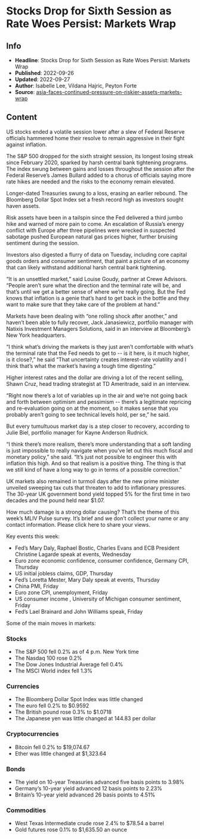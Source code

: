 # Stocks Drop for Sixth Session as Rate Woes Persist: Markets Wrap

## Info

*   **Headline**: Stocks Drop for Sixth Session as Rate Woes Persist: Markets Wrap
*   **Published**: 2022-09-26
*   **Updated**: 2022-09-27
*   **Author**: Isabelle Lee, Vildana Hajric, Peyton Forte
*   **Source**: [asia-faces-continued-pressure-on-riskier-assets-markets-wrap](https://www.bloomberg.com/news/articles/2022-09-26/asia-faces-continued-pressure-on-riskier-assets-markets-wrap)
## Content




US stocks ended a volatile session lower after a slew of Federal Reserve officials hammered home their resolve to remain aggressive in their fight against inflation.

The S&P 500 dropped for the sixth straight session, its longest losing streak since February 2020, sparked by harsh central bank tightening programs. The index swung between gains and losses throughout the session after the Federal Reserve’s James Bullard added to a chorus of officials saying more rate hikes are needed and the risks to the economy remain elevated.

Longer-dated Treasuries swung to a loss, erasing an earlier rebound. The Bloomberg Dollar Spot Index set a fresh record high as investors sought haven assets.

Risk assets have been in a tailspin since the Fed delivered a third jumbo hike and warned of more pain to come. An escalation of Russia’s energy conflict with Europe after three pipelines were wrecked in suspected sabotage pushed European natural gas prices higher, further bruising sentiment during the session.

Investors also digested a flurry of data on Tuesday, including core capital goods orders and consumer sentiment, that paint a picture of an economy that can likely withstand additional harsh central bank tightening.

“It is an unsettled market,” said Louise Goudy, partner at Crewe Advisors. “People aren’t sure what the direction and the terminal rate will be, and that’s until we get a better sense of where we’re really going. But the Fed knows that inflation is a genie that’s hard to get back in the bottle and they want to make sure that they take care of the problem at hand.”

Markets have been dealing with “one rolling shock after another,” and haven’t been able to fully recover, Jack Janasiewicz, portfolio manager with Natixis Investment Managers Solutions, said in an interview at Bloomberg’s New York headquarters.

“I think what’s driving the markets is they just aren’t comfortable with what’s the terminal rate that the Fed needs to get to -- is it here, is it much higher, is it close?,” he said “That uncertainty creates interest-rate volatility and I think that’s what the market’s having a tough time digesting.”

Higher interest rates and the dollar are driving a lot of the recent selling, Shawn Cruz, head trading strategist at TD Ameritrade, said in an interview.

“Right now there’s a lot of variables up in the air and we’re not going back and forth between optimism and pessimism -- there’s a legitimate repricing and re-evaluation going on at the moment, so it makes sense that you probably aren’t going to see technical levels hold, per se,” he said.

But every tumultuous market day is a step closer to recovery, according to Julie Biel, portfolio manager for Kayne Anderson Rudnick.

“I think there’s more realism, there’s more understanding that a soft landing is just impossible to really navigate when you’ve let out this much fiscal and monetary policy,” she said. “It’s just not possible to engineer this with inflation this high. And so that realism is a positive thing. The thing is that we still kind of have a long way to go in terms of a possible correction.”

UK markets also remained in turmoil days after the new prime minister unveiled sweeping tax cuts that threaten to add to inflationary pressures. The 30-year UK government bond yield topped 5% for the first time in two decades and the pound held near $1.07.

How much damage is a strong dollar causing? That’s the theme of this week’s MLIV Pulse survey. It’s brief and we don’t collect your name or any contact information. Please click here to share your views.

Key events this week:

*   Fed’s Mary Daly, Raphael Bostic, Charles Evans and ECB President Christine Lagarde speak at events, Wednesday
*   Euro zone economic confidence, consumer confidence, Germany CPI, Thursday
*   US initial jobless claims, GDP, Thursday
*   Fed’s Loretta Mester, Mary Daly speak at events, Thursday
*   China PMI, Friday
*   Euro zone CPI, unemployment, Friday
*   US consumer income , University of Michigan consumer sentiment, Friday
*   Fed’s Lael Brainard and John Williams speak, Friday

Some of the main moves in markets:

### Stocks

*   The S&P 500 fell 0.2% as of 4 p.m. New York time
*   The Nasdaq 100 rose 0.2%
*   The Dow Jones Industrial Average fell 0.4%
*   The MSCI World index fell 1.3%

### Currencies

*   The Bloomberg Dollar Spot Index was little changed
*   The euro fell 0.2% to $0.9592
*   The British pound rose 0.3% to $1.0718
*   The Japanese yen was little changed at 144.83 per dollar

### Cryptocurrencies

*   Bitcoin fell 0.2% to $19,074.67
*   Ether was little changed at $1,323.64

### Bonds

*   The yield on 10-year Treasuries advanced five basis points to 3.98%
*   Germany’s 10-year yield advanced 12 basis points to 2.23%
*   Britain’s 10-year yield advanced 26 basis points to 4.51%

### Commodities

*   West Texas Intermediate crude rose 2.4% to $78.54 a barrel
*   Gold futures rose 0.1% to $1,635.50 an ounce